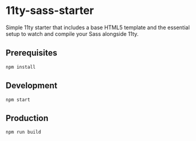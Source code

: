 # 11ty-sass-starter
Simple 11ty starter that includes a base HTML5 template and the essential setup to watch and compile your Sass alongside 11ty.


## Prerequisites

```
npm install
```

## Development

```
npm start
```

## Production

```
npm run build
```
